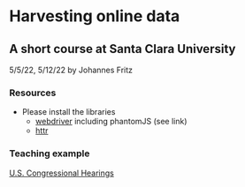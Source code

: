 # Harvesting online data
## A short course at Santa Clara University
5/5/22, 5/12/22 by Johannes Fritz

### Resources
* Please install the libraries 
  * [webdriver](https://github.com/rstudio/webdriver) including phantomJS (see link)
  * [httr](https://cran.rstudio.com/web/packages/httr/index.html)

### Teaching example
[U.S. Congressional Hearings](https://www.govinfo.gov/app/collection/chrg/)
